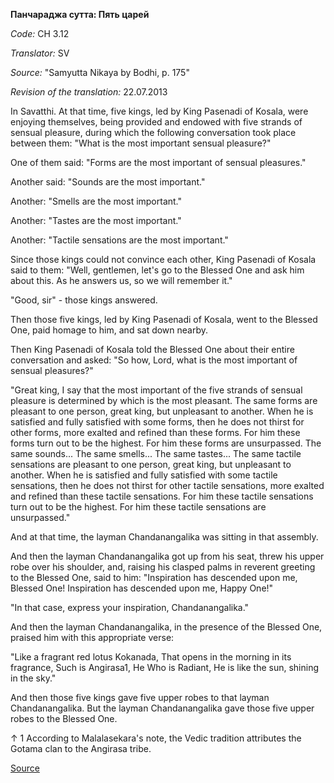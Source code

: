 **Панчараджа сутта: Пять царей**

_Code:_ СН 3\.12

_Translator:_ SV

_Source:_ "Samyutta Nikaya by Bodhi, p\. 175"

_Revision of the translation:_ 22\.07\.2013

In Savatthi\. At that time, five kings, led by King Pasenadi of Kosala, were enjoying themselves, being provided and endowed with five strands of sensual pleasure, during which the following conversation took place between them: "What is the most important sensual pleasure?"

One of them said: "Forms are the most important of sensual pleasures\."

Another said: "Sounds are the most important\."

Another: "Smells are the most important\."

Another: "Tastes are the most important\."

Another: "Tactile sensations are the most important\."

Since those kings could not convince each other, King Pasenadi of Kosala said to them: "Well, gentlemen, let's go to the Blessed One and ask him about this\. As he answers us, so we will remember it\."

"Good, sir" \- those kings answered\.

Then those five kings, led by King Pasenadi of Kosala, went to the Blessed One, paid homage to him, and sat down nearby\.

Then King Pasenadi of Kosala told the Blessed One about their entire conversation and asked: "So how, Lord, what is the most important of sensual pleasures?"

"Great king, I say that the most important of the five strands of sensual pleasure is determined by which is the most pleasant\. The same forms are pleasant to one person, great king, but unpleasant to another\. When he is satisfied and fully satisfied with some forms, then he does not thirst for other forms, more exalted and refined than these forms\. For him these forms turn out to be the highest\. For him these forms are unsurpassed\. The same sounds\.\.\. The same smells\.\.\. The same tastes\.\.\. The same tactile sensations are pleasant to one person, great king, but unpleasant to another\. When he is satisfied and fully satisfied with some tactile sensations, then he does not thirst for other tactile sensations, more exalted and refined than these tactile sensations\. For him these tactile sensations turn out to be the highest\. For him these tactile sensations are unsurpassed\."

And at that time, the layman Chandanangalika was sitting in that assembly\.

And then the layman Chandanangalika got up from his seat, threw his upper robe over his shoulder, and, raising his clasped palms in reverent greeting to the Blessed One, said to him: "Inspiration has descended upon me, Blessed One\! Inspiration has descended upon me, Happy One\!"

"In that case, express your inspiration, Chandanangalika\."

And then the layman Chandanangalika, in the presence of the Blessed One, praised him with this appropriate verse:

"Like a fragrant red lotus Kokanada,
That opens in the morning in its fragrance,
Such is Angirasa1,
He Who is Radiant,
He is like the sun, shining in the sky\."

And then those five kings gave five upper robes to that layman Chandanangalika\. But the layman Chandanangalika gave those five upper robes to the Blessed One\.

↑ 1 According to Malalasekara's note, the Vedic tradition attributes the Gotama clan to the Angirasa tribe\.

[Source](https://www\.theravada\.ru/Teaching/Canon/Suttanta/Texts/sn3_12\-pancaraja\-sutta\-sv\.htm)